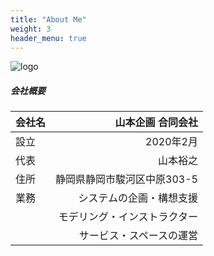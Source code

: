 ```yaml
---
title: "About Me"
weight: 3
header_menu: true
---
```




![logo](images/pc-icon.png)

##### 会社概要

| 会社名 | 山本企画 合同会社 | 
|:-----------|------------:|
| 設立 | 2020年2月 |
| 代表 | 山本裕之 |
| 住所 | 静岡県静岡市駿河区中原303-5 |
| 業務 | システムの企画・構想支援 |
|  | モデリング・インストラクター |
|  | サービス・スペースの運営 |

